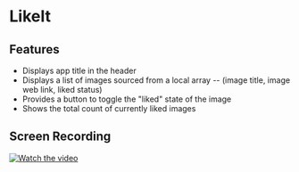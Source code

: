 # LikeIt

## Features
* Displays app title in the header
* Displays a list of images sourced from a local array -- (image title, image web link, liked status)
* Provides a button to toggle the "liked" state of the image
* Shows the total count of currently liked images

## Screen Recording
[![Watch the video](https://github.com/harshalogale/reactnative/assets/87568874/78a02ac9-9f5a-4793-80ed-622e75731bd7)](https://github.com/harshalogale/reactnative/assets/87568874/3ee00a07-d257-40a9-bbc3-77126d8e3fdd.mov)
